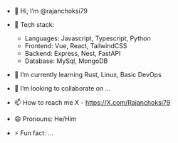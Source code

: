 - 👋 Hi, I’m @rajanchoksi79
 
- 👀 Tech stack:
    - Languages: Javascript, Typescript, Python
    - Frontend: Vue, React, TailwindCSS
    - Backend: Express, Nest, FastAPI
    - Database: MySql, MongoDB

- 🌱 I’m currently learning Rust, Linux, Basic DevOps

- 💞️ I’m looking to collaborate on ...

- 📫 How to reach me X - https://X.com/Rajanchoksi79

- 😄 Pronouns: He/Him

- ⚡ Fun fact: ...

<!---
rajanchoksi79/rajanchoksi79 is a ✨ special ✨ repository because its `README.md` (this file) appears on your GitHub profile.
You can click the Preview link to take a look at your changes.
--->
